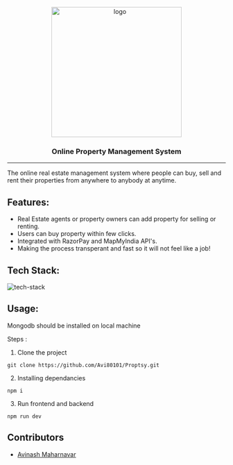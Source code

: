 <p align="center">
 <img width=300px height=auto src="client/src/images/Icon.png" alt="logo"></a>
</p>

<h3 align="center">Online Property Management System</h3>

---

<p>The online real estate management system where people can buy, sell and rent
their properties from anywhere to anybody at anytime.
</p>

## Features:
- Real Estate agents or property owners can add property for selling or
renting.
- Users can buy property within few clicks.
- Integrated with RazorPay and MapMyIndia API's.
- Making the process transperant and fast so it will not feel like a job!

## Tech Stack:
<img src="https://www.codeimmersives.com/wp-content/uploads/2018/06/MERN-Logo-4-pack.jpg" alt="tech-stack" />


## Usage:
Mongodb should be installed on local machine

Steps :

1. Clone the project
```
git clone https://github.com/Avi80101/Proptsy.git
```

2. Installing dependancies
```
npm i
```

3. Run frontend and backend
```
npm run dev
```


## Contributors
- <a href="https://github.com/Avi8010">Avinash Maharnavar</a>
